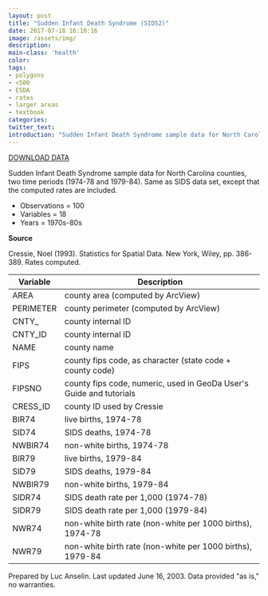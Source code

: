 ```yaml
---
layout: post
title: "Sudden Infant Death Syndrome (SIDS2)"
date: 2017-07-18 16:10:16
image: /assets/img/
description:
main-class: 'health'
color:
tags:
- polygons
- <500
- ESDA
- rates
- larger areas
- textbook
categories:
twitter_text:
introduction: "Sudden Infant Death Syndrome sample data for North Carolina counties (1974-84)"
---
```


<script>
var map = L.map('map');
L.tileLayer('https://api.tiles.mapbox.com/v4/{id}/{z}/{x}/{y}.png?access_token=pk.eyJ1IjoibWFwYm94IiwiYSI6ImNpejY4NXVycTA2emYycXBndHRqcmZ3N3gifQ.rJcFIG214AriISLbB6B5aw', {
maxZoom: 18,
attribution: 'Map data &copy; <a href="http://openstreetmap.org">OpenStreetMap</a> contributors, ' +
'<a href="http://creativecommons.org/licenses/by-sa/2.0/">CC-BY-SA</a>, ' +
'Imagery © <a href="http://mapbox.com">Mapbox</a>',
id: 'mapbox.light'
}).addTo(map);

map.scrollWheelZoom.disable();
map.touchZoom.disable();
var enableMapInteraction = function () {
map.scrollWheelZoom.enable();
map.touchZoom.enable();
}
$('#map').on('click touch', enableMapInteraction);
$('#map').on('mouseout', function(){ map.scrollWheelZoom.disable();});

var smallIcon = L.icon({
iconUrl: 'http://www.hckrecruitment.nic.in/images/blue.png',
iconSize: [16, 16], // size of the icon
});

function onEachFeature(feature, layer) {
//console.log(feature);
var txt = "";
for (var fname in feature.properties) {
txt += fname;
txt += " : ";
txt += feature.properties[fname];
txt += "<br/>";
}
layer.bindPopup(txt);
}


// load GeoJSON from an external file
// load GeoJSON from an external file
$.getJSON("../data/sids2.geojson",function(data){
// add GeoJSON layer to the map once the file is loaded
var json = L.geoJson(data, {
pointToLayer: function(feature, latlng) {

return L.marker(latlng, {
icon: smallIcon
});
},
onEachFeature: onEachFeature
});
json.addTo(map);
map.fitBounds(json.getBounds());
});
</script>

[DOWNLOAD DATA](https://s3.amazonaws.com/geoda/data/sids2.zip)

Sudden Infant Death Syndrome sample data for North Carolina counties, two time periods (1974-78 and 1979-84). Same as SIDS data set, except that the computed rates are included.


* Observations = 100
* Variables = 18
* Years = 1970s-80s

**Source**

Cressie, Noel (1993). Statistics for Spatial Data. New York, Wiley, pp. 386-389. Rates computed.


  |Variable   | Description|
  |---|---|
  |AREA       | county area (computed by ArcView)|
  |PERIMETER  | county perimeter (computed by ArcView)|
  |CNTY\_     | county internal ID|
  |CNTY\_ID    |county internal ID|
  |NAME        |county name|
  |FIPS        |county fips code, as character (state code + county code)|
  |FIPSNO      |county fips code, numeric, used in GeoDa User's Guide and tutorials|
  |CRESS\_ID |  county ID used by Cressie|
  |BIR74      | live births, 1974-78|
  |SID74       |SIDS deaths, 1974-78|
  |NWBIR74|     non-white births, 1974-78|
  |BIR79   |    live births, 1979-84|
  |SID79    |   SIDS deaths, 1979-84|
  |NWBIR79   |  non-white births, 1979-84|
  |SIDR74     | SIDS death rate per 1,000 (1974-78)|
  |SIDR79     | SIDS death rate per 1,000 (1979-84)|
  |NWR74     |  non-white birth rate (non-white per 1000 births), 1974-78|
  |NWR79     |  non-white birth rate (non-white per 1000 births), 1979-84|


Prepared by Luc Anselin. Last updated June 16, 2003. Data provided "as is," no warranties.
